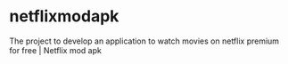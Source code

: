# netflixmodapk
The project to develop an application to watch movies on netflix premium for free | Netflix mod apk
